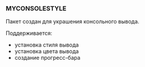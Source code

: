 ### MYCONSOLESTYLE

Пакет создан для украшения консольного вывода.

Поддерживается:
 - установка стиля вывода
 - установка цвета вывода
 - создание прогресс-бара
